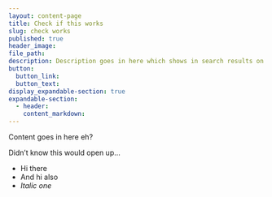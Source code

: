 ```yaml
---
layout: content-page
title: Check if this works
slug: check works
published: true
header_image:
file_path:
description: Description goes in here which shows in search results on site.
button:
  button_link:
  button_text:
display_expandable-section: true
expandable-section:
  - header:
    content_markdown:
---
```


Content goes in here eh?

Didn’t know this would open up…

* Hi there
* And hi also
* *Italic one*